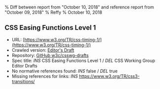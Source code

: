 % Diff between report from "October 10, 2018" and reference report from "October 09, 2018"
% Reffy
% October 10, 2018

## CSS Easing Functions Level 1

- URL: [https://www.w3.org/TR/css-timing-1/](https://www.w3.org/TR/css-timing-1/)
- Crawled version: [Editor's Draft](https://drafts.csswg.org/css-easing/)
- Repository: [GitHub w3c/csswg-drafts](https://github.com/w3c/csswg-drafts)
- Spec title: *INS* CSS Easing Functions Level 1 / *DEL* CSS Working Group Editor Drafts
- No normative references found: *INS* false / *DEL* true
- Missing references for links: *INS* https://www.w3.org/TR/css3-transitions/


